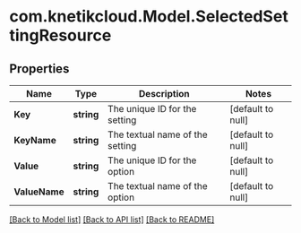 # com.knetikcloud.Model.SelectedSettingResource
## Properties

Name | Type | Description | Notes
------------ | ------------- | ------------- | -------------
**Key** | **string** | The unique ID for the setting | [default to null]
**KeyName** | **string** | The textual name of the setting | [default to null]
**Value** | **string** | The unique ID for the option | [default to null]
**ValueName** | **string** | The textual name of the option | [default to null]

[[Back to Model list]](../README.md#documentation-for-models) [[Back to API list]](../README.md#documentation-for-api-endpoints) [[Back to README]](../README.md)

